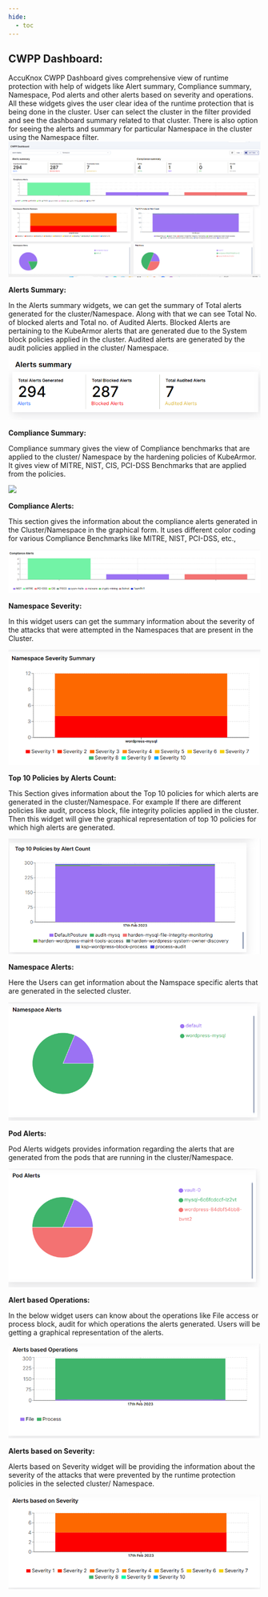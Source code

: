 ```yaml
---
hide:
  - toc
---
```


## **CWPP Dashboard:**

AccuKnox CWPP Dashboard gives comprehensive view of runtime protection with help of widgets like Alert summary, Compliance summary, Namespace, Pod alerts and other alerts based on severity and operations. All these widgets gives the user clear idea of the runtime protection that is being done in the cluster. User can select the cluster in the filter provided and see the dashboard summary related to that cluster. There is also option for seeing the alerts and summary for particular Namespace in the cluster using the Namespace filter. 
![](/saas/images/cwpp-dashboard.png)

**Alerts Summary:** 

In the Alerts summary widgets, we can get the summary of Total alerts generated for the cluster/Namespace. Along with that we can see Total No. of blocked alerts and Total no. of Audited Alerts. Blocked Alerts are pertaining to the KubeArmor alerts that are generated due to the System block policies applied in the cluster. Audited alerts are generated by the audit policies applied in the cluster/ Namespace.
![](/saas/images/alerts-summary.png)

**Compliance Summary:** 

Compliance summary gives the view of Compliance benchmarks that are applied to the cluster/ Namespace by the hardening policies of KubeArmor. It gives view of MITRE, NIST, CIS, PCI-DSS Benchmarks that are applied from the policies.  

![](/saas/images/compliance-summary.png)

**Compliance Alerts:** 

This section gives the information about the compliance alerts generated in the Cluster/Namespace in the graphical form. It uses different color coding for various Compliance Benchmarks like MITRE, NIST, PCI-DSS, etc.,

![](/saas/images/compliance-alerts.png)

**Namespace Severity:**

In this widget users can get the summary information about the severity of the attacks that were attempted in the Namespaces that are present in the Cluster. 

![](/saas/images/namespace-severity.png)

**Top 10 Policies by Alerts Count:** 

 This Section gives information about the Top 10 policies for which alerts are generated in the cluster/Namespace. For example If there are different policies like audit, process block, file integrity policies applied in the cluster. Then this widget will give the graphical representation of top 10 policies for which high alerts are generated.

 ![](/saas/images/top-policies.png) 

**Namespace Alerts:** 

Here the Users can get information about the Namspace specific alerts that are generated in the selected cluster.

![](/saas/images/namespace-alerts.png)

**Pod Alerts:** 

Pod Alerts widgets provides information regarding the alerts that are generated from the pods that are running in the cluster/Namespace. 

![](/saas/images/pod-alerts.png)

**Alert based Operations:** 

In the below widget users can know about the operations like File access or process block, audit for which operations the alerts generated. Users will be getting a graphical representation of the alerts. 

![](/saas/images/alerts-operations.png)

**Alerts based on Severity:** 

Alerts based on Severity widget will be providing the information about the severity of the attacks that were prevented by the runtime protection policies in the selected cluster/ Namespace. 

![](/saas/images/alerts-severity.png)
